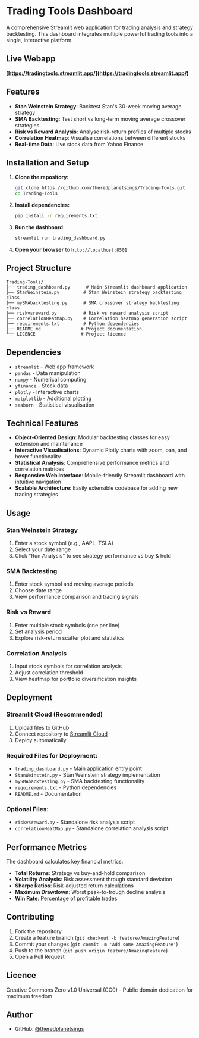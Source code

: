 # Trading Tools Dashboard

A comprehensive Streamlit web application for trading analysis and strategy backtesting. This dashboard integrates multiple powerful trading tools into a single, interactive platform.

## Live Webapp

**[https://tradingtools.streamlit.app/](https://tradingtools.streamlit.app/)**

## Features

- **Stan Weinstein Strategy**: Backtest Stan's 30-week moving average strategy
- **SMA Backtesting**: Test short vs long-term moving average crossover strategies  
- **Risk vs Reward Analysis**: Analyse risk-return profiles of multiple stocks
- **Correlation Heatmap**: Visualise correlations between different stocks
- **Real-time Data**: Live stock data from Yahoo Finance

## Installation and Setup

1. **Clone the repository:**
   ```bash
   git clone https://github.com/theredplanetsings/Trading-Tools.git
   cd Trading-Tools
   ```

2. **Install dependencies:**
   ```bash
   pip install -r requirements.txt
   ```

3. **Run the dashboard:**
   ```bash
   streamlit run trading_dashboard.py
   ```

4. **Open your browser** to `http://localhost:8501`

## Project Structure

```
Trading-Tools/
├── trading_dashboard.py      # Main Streamlit dashboard application
├── StanWeinstein.py         # Stan Weinstein strategy backtesting class
├── mySMAbacktesting.py      # SMA crossover strategy backtesting class
├── riskvsreward.py          # Risk vs reward analysis script
├── correlationHeatMap.py    # Correlation heatmap generation script
├── requirements.txt         # Python dependencies
├── README.md               # Project documentation
└── LICENCE                 # Project licence
```

## Dependencies

- `streamlit` - Web app framework
- `pandas` - Data manipulation
- `numpy` - Numerical computing
- `yfinance` - Stock data
- `plotly` - Interactive charts
- `matplotlib` - Additional plotting
- `seaborn` - Statistical visualisation

## Technical Features

- **Object-Oriented Design**: Modular backtesting classes for easy extension and maintenance
- **Interactive Visualisations**: Dynamic Plotly charts with zoom, pan, and hover functionality
- **Statistical Analysis**: Comprehensive performance metrics and correlation matrices
- **Responsive Web Interface**: Mobile-friendly Streamlit dashboard with intuitive navigation
- **Scalable Architecture**: Easily extensible codebase for adding new trading strategies

## Usage

### Stan Weinstein Strategy
1. Enter a stock symbol (e.g., AAPL, TSLA)
2. Select your date range
3. Click "Run Analysis" to see strategy performance vs buy & hold

### SMA Backtesting
1. Enter stock symbol and moving average periods
2. Choose date range
3. View performance comparison and trading signals

### Risk vs Reward
1. Enter multiple stock symbols (one per line)
2. Set analysis period
3. Explore risk-return scatter plot and statistics

### Correlation Analysis
1. Input stock symbols for correlation analysis
2. Adjust correlation threshold
3. View heatmap for portfolio diversification insights

## Deployment

### Streamlit Cloud (Recommended)
1. Upload files to GitHub
2. Connect repository to [Streamlit Cloud](https://streamlit.io/cloud)
3. Deploy automatically

### Required Files for Deployment:
- `trading_dashboard.py` - Main application entry point
- `StanWeinstein.py` - Stan Weinstein strategy implementation
- `mySMAbacktesting.py` - SMA backtesting functionality
- `requirements.txt` - Python dependencies
- `README.md` - Documentation

### Optional Files:
- `riskvsreward.py` - Standalone risk analysis script
- `correlationHeatMap.py` - Standalone correlation analysis script

## Performance Metrics

The dashboard calculates key financial metrics:

- **Total Returns**: Strategy vs buy-and-hold comparison
- **Volatility Analysis**: Risk assessment through standard deviation
- **Sharpe Ratios**: Risk-adjusted return calculations
- **Maximum Drawdown**: Worst peak-to-trough decline analysis
- **Win Rate**: Percentage of profitable trades

## Contributing

1. Fork the repository
2. Create a feature branch (`git checkout -b feature/AmazingFeature`)
3. Commit your changes (`git commit -m 'Add some AmazingFeature'`)
4. Push to the branch (`git push origin feature/AmazingFeature`)
5. Open a Pull Request

## Licence

Creative Commons Zero v1.0 Universal (CC0) - Public domain dedication for maximum freedom

## Author

- GitHub: [@theredplanetsings](https://github.com/theredplanetsings)